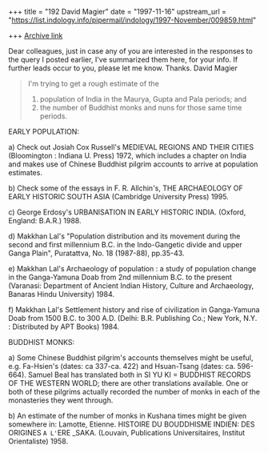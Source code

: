 +++
title = "192 David Magier"
date = "1997-11-16"
upstream_url = "https://list.indology.info/pipermail/indology/1997-November/009859.html"

+++
[Archive link](https://list.indology.info/pipermail/indology/1997-November/009859.html)

Dear colleagues, just in case any of you are interested in the
responses to the query I posted earlier, I've summarized them here,
for your info. If further leads occur to you, please let me know.
Thanks.  David Magier

> I'm trying to get a rough estimate of the
>
> 1. population of India in the Maurya, Gupta and Pala periods; and
> 2. the number of Buddhist monks and nuns for those same time
> periods.

EARLY POPULATION:

a) Check out Josiah Cox Russell's MEDIEVAL REGIONS AND THEIR CITIES
(Bloomington : Indiana U. Press) 1972, which includes a chapter on
India and makes use of Chinese Buddhist pilgrim accounts to arrive at
population estimates.

b) Check some of the essays in F. R. Allchin's, THE ARCHAEOLOGY OF
EARLY HISTORIC SOUTH ASIA (Cambridge University Press) 1995.

c) George Erdosy's URBANISATION IN EARLY HISTORIC INDIA. (Oxford,
England: B.A.R.) 1988.

d) Makkhan Lal's "Population distribution and its movement during the
second and first millennium B.C. in the Indo-Gangetic divide and upper
Ganga Plain", Puratattva, No. 18 (1987-88), pp.35-43.

e) Makkhan Lal's Archaeology of population : a study of population
change in the Ganga-Yamuna Doab from 2nd millennium B.C. to the
present (Varanasi: Department of Ancient Indian History, Culture and
Archaeology, Banaras Hindu University) 1984.

f) Makkhan Lal's Settlement history and rise of civilization in
Ganga-Yamuna Doab from 1500 B.C. to 300 A.D. (Delhi: B.R. Publishing
Co.; New York, N.Y. : Distributed by APT Books) 1984.

BUDDHIST MONKS:

a) Some Chinese Buddhist pilgrim's accounts themselves might be
useful, e.g. Fa-Hsien's (dates: ca 337-ca. 422) and Hsuan-Tsang
(dates: ca. 596-664).  Samuel Beal has translated both in SI YU KI =
BUDDHIST RECORDS OF THE WESTERN WORLD; there are other translations
available. One or both of these pilgrims actually recorded the number
of monks in each of the monasteries they went through.

b) An estimate of the number of monks in Kushana times might be given
somewhere in:
 Lamotte, Etienne. HISTOIRE DU BOUDDHISME INDIEN: DES ORIGINES `A
L'`ERE _SAKA. (Louvain, Publications Universitaires, Institut
Orientaliste) 1958.



